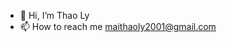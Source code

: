 - 👋 Hi, I’m Thao Ly
- 📫 How to reach me maithaoly2001@gmail.com

<!---
Maithaoly/Maithaoly is a ✨ special ✨ repository because its `README.md` (this file) appears on your GitHub profile.
You can click the Preview link to take a look at your changes.
--->
